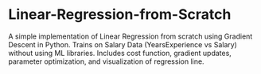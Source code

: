 # Linear-Regression-from-Scratch
A simple implementation of Linear Regression from scratch using Gradient Descent in Python. Trains on Salary Data (YearsExperience vs Salary) without using ML libraries. Includes cost function, gradient updates, parameter optimization, and visualization of regression line.
